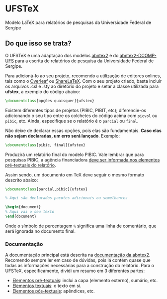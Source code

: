 # UFSTeX

Modelo LaTeX para relatórios de pesquisas da Universidade Federal de Sergipe

## Do que isso se trata?

O UFSTeX é uma adaptação dos modelos [abntex2][abn] e do [abntex2-DCOMP-UFS][dcomptex] para a escrita de relatórios de pesquisa da Universidade Federal de Sergipe.

Para adicioná-lo ao seu projeto, recomendo a utilização de editores onlines, tais como o [Overleaf][] ou [ShareLaTeX][sharelatex]. Com o seu projeto criado, basta incluir os arquivos .csl e .sty ao diretório do projeto e setar a classe utilizada para **ufstex**, a exemplo do código abaixo:

```tex
\documentclass[opções quaisquer]{ufstex}
```
Existem diferentes tipos de projetos (PIBIC, PIBIT, etc); diferencie-os adicionando o seu tipo entre os colchetes do código acima com `picvol` ou `pibic`, etc. Ainda, especifique se o relatório é o `parcial` ou `final`. 

Não deixe de declarar essas opções, pois elas são fundamentais. **Caso elas não sejam declaradas, um erro será lançado**. Exemplo:

```tex
\documentclass[pibic, final]{ufstex}
```
Produzirá um relatório final do modelo PIBIC. Vale lembrar que para pesquisas PIBIC, a agência financiadora [deve ser informada nos elementos pré-textuais do relatório][pretextuais].

Assim sendo, um documento em TeX deve seguir o mesmo formato descrito abaixo:

```tex
\documentclass[parcial,pibic]{ufstex}

% Aqui são declarados pacotes adicionais ou semelhantes

\begin{document}
% Aqui vai o seu texto
\end{document}
```

Onde o símbolo de percentagem `%` significa uma linha de comentário, que será ignorada no documento final.

### Documentação

A documentação principal está descrita na [documentação da abntex2][abndoc]. Recomendo sempre ler em caso de dúvidas, pois lá contém quase que todas as informações necessárias para a construção do relatório. Para o UFSTeX, especificamente, dividi um resumo em 3 diferentes partes: 

* [Elementos pré-textuais][pretextuais]: inclui a capa (elemento externo), sumário, etc.
* [Elementos textuais][textuais]: o texto em si.
* [Elementos pós-textuais][postextuais]: apêndices, etc.

[overleaf]: https://www.overleaf.com/
[sharelatex]: https://www.sharelatex.com/
[abn]: https://www.abntex.net.br/
[dcomptex]: https://git.dcomp.ufs.br/kalilbispo/abntex2-DCOMP-UFS
[abndoc]: http://ctan.mirrors.hoobly.com/macros/latex/contrib/abntex2/doc/abntex2.pdf
[pretextuais]: https://github.com/jjaneto/UFSTeX/blob/master/pretextuais.md
[textuais]: https://github.com/jjaneto/UFSTeX/blob/master/textuais.md
[postextuais]: https://github.com/jjaneto/UFSTeX/blob/master/postextuais.md
